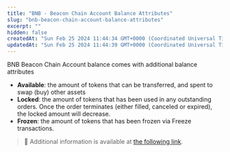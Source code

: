 ```yaml
---
title: "BNB - Beacon Chain Account Balance Attributes"
slug: "bnb-beacon-chain-account-balance-attributes"
excerpt: ""
hidden: false
createdAt: "Sun Feb 25 2024 11:44:34 GMT+0000 (Coordinated Universal Time)"
updatedAt: "Sun Feb 25 2024 11:44:39 GMT+0000 (Coordinated Universal Time)"
---
```

BNB Beacon Chain Account balance comes with additional balance attributes

- **Available**: the amount of tokens that can be transferred, and spent to swap (buy) other assets
- **Locked**: the amount of tokens that has been used in any outstanding orders. Once the order terminates (either filled, canceled or expired), the locked amount will decrease.
- **Frozen**: the amount of tokens that has been frozen via Freeze transactions.

> 📘 Additional information is available at [the following link](https://docs.bnbchain.org/docs/beaconchain/learn/accounts/#account-balance).
